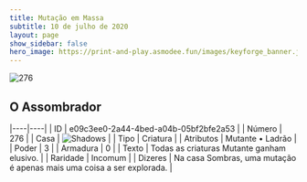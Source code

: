 ```yaml
---
title: Mutação em Massa
subtitle: 10 de julho de 2020
layout: page
show_sidebar: false
hero_image: https://print-and-play.asmodee.fun/images/keyforge_banner.jpg
---
```


![276](https://cdn.keyforgegame.com/media/card_front/pt/479_276_QCRW6RRF7238_pt.png)

## O Assombrador

|----|----|
| ID | e09c3ee0-2a44-4bed-a04b-05bf2bfe2a53 |
| Número | 276 |
| Casa | ![Shadows](https://archonarcana.com/images/thumb/e/ee/Shadows.png/22px-Shadows.png "Sombras") |
| Tipo | Criatura |
| Atributos | Mutante • Ladrão |
| Poder | 3 |
| Armadura | 0 |
| Texto | Todas as criaturas Mutante ganham  elusivo. |
| Raridade | Incomum |
| Dizeres | Na casa Sombras, uma mutação é apenas  mais uma coisa a ser explorada. |
